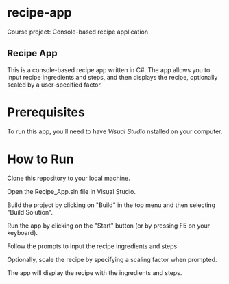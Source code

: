 # recipe-app
Course project: Console-based recipe application

## Recipe App
This is a console-based recipe app written in C#. The app allows you to input recipe ingredients and steps, and then displays the recipe, optionally scaled by a user-specified factor.

# Prerequisites
To run this app, you'll need to have *Visual Studio* nstalled on your computer.

# How to Run
Clone this repository to your local machine.

Open the Recipe_App.sln file in Visual Studio.

Build the project by clicking on "Build" in the top menu and then selecting "Build Solution".

Run the app by clicking on the "Start" button (or by pressing F5 on your keyboard).

Follow the prompts to input the recipe ingredients and steps.

Optionally, scale the recipe by specifying a scaling factor when prompted.

The app will display the recipe with the ingredients and steps.
